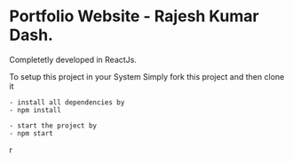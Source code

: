 # Portfolio Website - Rajesh Kumar Dash.


Completetly developed in ReactJs.

To setup this project in your System 
Simply fork this project and then clone it 

    - install all dependencies by 
    - npm install

    - start the project by
    - npm start
r